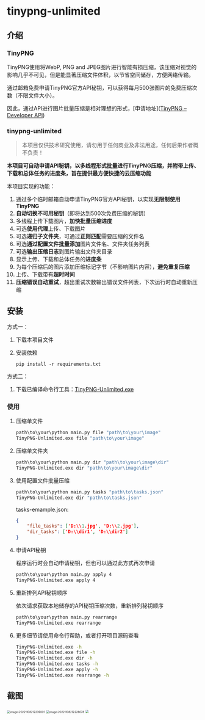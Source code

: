 # tinypng-unlimited

## 介绍

### TinyPNG

TinyPNG使用将WebP, PNG and JPEG图片进行智能有损压缩，该压缩对视觉的影响几乎不可见，但是能显著压缩文件体积，以节省空间储存，方便网络传输。

通过邮箱免费申请TinyPNG官方API秘钥，可以获得每月500张图片的免费压缩次数（不限文件大小）。

因此，通过API进行图片批量压缩是相对理想的形式，[申请地址]([TinyPNG – Developer API](https://tinypng.com/developers))

### tinypng-unlimited

> 本项目仅供技术研究使用，请勿用于任何商业及非法用途，任何后果作者概不负责！

**本项目可自动申请API秘钥，以多线程形式批量进行TinyPNG压缩，并附带上传、下载和总体任务的进度条，旨在提供最方便快捷的云压缩功能**

本项目实现的功能：

1. 通过多个临时邮箱自动申请TinyPNG官方API秘钥，以实现**无限制使用TinyPNG**
2. **自动切换不可用秘钥**（即将达到500次免费压缩的秘钥）
3. 多线程上传下载图片，**加快批量压缩进度**
4. 可选**使用代理**上传、下载图片
5. 可选**递归子文件夹**，可通过**正则匹配**需要压缩的文件名
6. 可选**通过配置文件批量添加**图片文件名、文件夹任务列表
7. 可选**输出压缩日志**到图片输出文件夹目录
8. 显示上传、下载和总体任务的**进度条**
9. 为每个压缩后的图片添加压缩标记字节（不影响图片内容），**避免重复压缩**
10. 上传、下载带有**超时时间**
11. **压缩错误自动重试**，超出重试次数输出错误文件列表，下次运行时自动重新压缩



## 安装

方式一：

1. 下载本项目文件

2. 安装依赖
   
	```
	pip install -r requirements.txt
	```

方式二：

1. 下载已编译命令行工具：[TinyPNG-Unlimited.exe](https://github.com/ruchuby/TinyPNG-Unlimited/releases)



### 使用

1. 压缩单文件
    ```bash
    path\to\your\python main.py file "path\to\your\image"
    TinyPNG-Unlimited.exe file "path\to\your\image"
    ```
    
2. 压缩单文件夹
   ```bash
   path\to\your\python main.py dir "path\to\your\image\dir"
   TinyPNG-Unlimited.exe dir "path\to\your\image\dir"
   ```
   
3. 使用配置文件批量压缩
	```bash
    path\to\your\python main.py tasks "path\to\tasks.json"
    TinyPNG-Unlimited.exe dir "path\to\tasks.json"
	```
	tasks-emample.json: 
	```json
	{
		"file_tasks": ['D:\\1.jpg', 'D:\\2.jpg'],
		"dir_tasks": ['D:\\dir1', 'D:\\dir2']
	}
	```

4. 申请API秘钥

   程序运行时会自动申请秘钥，但也可以通过此方式再次申请
	```bash
    path\to\your\python main.py apply 4
    TinyPNG-Unlimited.exe apply 4
	```
   
5. 重新排列API秘钥顺序

	依次请求获取本地储存的API秘钥压缩次数，重新排列秘钥顺序
	
	```bash
	path\to\your\python main.py rearrange
	TinyPNG-Unlimited.exe rearrange
	```

6. 更多细节请使用命令行帮助，或者打开项目源码查看

   ```bash
   TinyPNG-Unlimited.exe -h
   TinyPNG-Unlimited.exe file -h
   TinyPNG-Unlimited.exe dir -h
   TinyPNG-Unlimited.exe tasks -h
   TinyPNG-Unlimited.exe apply -h
   TinyPNG-Unlimited.exe rearrange -h
   ```




## 截图

<img src="https://pic1.imgdb.cn/item/636a58ea16f2c2beb165ee92.jpg" alt="image-20221108212239001" style="zoom:50%;" />

<img src="https://pic1.imgdb.cn/item/636a592b16f2c2beb1664075.jpg" alt="image-20221108212228078" style="zoom:50%;" />

<img src="https://pic1.imgdb.cn/item/636a597c16f2c2beb166a678.jpg" style="zoom:50%;" />
